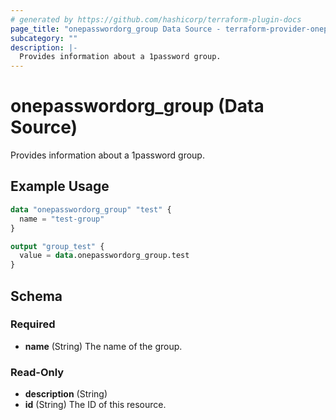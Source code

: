 ```yaml
---
# generated by https://github.com/hashicorp/terraform-plugin-docs
page_title: "onepasswordorg_group Data Source - terraform-provider-onepasswordorg"
subcategory: ""
description: |-
  Provides information about a 1password group.
---
```


# onepasswordorg_group (Data Source)

Provides information about a 1password group.

## Example Usage

```terraform
data "onepasswordorg_group" "test" {
  name = "test-group"
}

output "group_test" {
  value = data.onepasswordorg_group.test
}
```

<!-- schema generated by tfplugindocs -->
## Schema

### Required

- **name** (String) The name of the group.

### Read-Only

- **description** (String)
- **id** (String) The ID of this resource.


